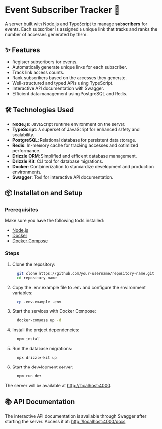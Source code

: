 # Event Subscriber Tracker 🚀

A server built with Node.js and TypeScript to manage **subscribers** for events. Each subscriber is assigned a unique link that tracks and ranks the number of accesses generated by them.

## ✨ Features

- Register subscribers for events.
- Automatically generate unique links for each subscriber.
- Track link access counts.
- Rank subscribers based on the accesses they generate.
- Well-structured and typed APIs using TypeScript.
- Interactive API documentation with Swagger.
- Efficient data management using PostgreSQL and Redis.

## 🛠️ Technologies Used

- **Node.js**: JavaScript runtime environment on the server.
- **TypeScript**: A superset of JavaScript for enhanced safety and scalability.
- **PostgreSQL**: Relational database for persistent data storage.
- **Redis**: In-memory cache for tracking accesses and optimized performance.
- **Drizzle ORM**: Simplified and efficient database management.
- **Drizzle Kit**: CLI tool for database migrations.
- **Docker**: Containerization to standardize development and production environments.
- **Swagger**: Tool for interactive API documentation.

## 📦 Installation and Setup

### Prerequisites

Make sure you have the following tools installed:

- [Node.js](https://nodejs.org/)
- [Docker](https://www.docker.com/)
- [Docker Compose](https://docs.docker.com/compose/)

### Steps

1. Clone the repository:

    ```bash
      git clone https://github.com/your-username/repository-name.git
      cd repository-name
    ```

2. Copy the .env.example file to .env and configure the environment variables:

    ```bash
      cp .env.example .env
    ```

3. Start the services with Docker Compose:

    ```bash
      docker-compose up -d
    ```

4. Install the project dependencies:

    ```bash
      npm install
    ```

5. Run the database migrations:

    ```bash
      npx drizzle-kit up
    ```

6. Start the development server:

    ```bash
      npm run dev
    ```

The server will be available at <http://localhost:4000>.

## 📚 API Documentation

The interactive API documentation is available through Swagger after starting the server. Access it at: <http://localhost:4000/docs>
